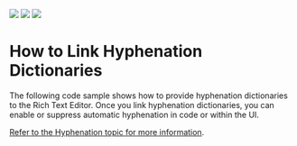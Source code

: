 <!-- default badges list -->
![](https://img.shields.io/endpoint?url=https://codecentral.devexpress.com/api/v1/VersionRange/203137731/19.2.1%2B)
[![](https://img.shields.io/badge/Open_in_DevExpress_Support_Center-FF7200?style=flat-square&logo=DevExpress&logoColor=white)](https://supportcenter.devexpress.com/ticket/details/T828523)
[![](https://img.shields.io/badge/📖_How_to_use_DevExpress_Examples-e9f6fc?style=flat-square)](https://docs.devexpress.com/GeneralInformation/403183)
<!-- default badges end -->
# How to Link Hyphenation Dictionaries

The following code sample shows how to provide hyphenation dictionaries to the Rich Text Editor. Once you link hyphenation dictionaries, you can enable or suppress automatic hyphenation in code or within the UI.

[Refer to the Hyphenation topic for more information](https://docs.devexpress.com/WPF/401189/controls-and-libraries/rich-text-editor/hyphenation?v=19.2).
